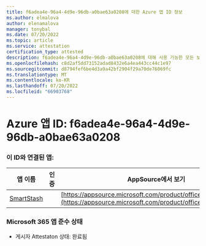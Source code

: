 ```yaml
---
title: f6adea4e-96a4-4d9e-96db-a0bae63a0208에 대한 Azure 앱 ID 정보
ms.author: elmalova
author: elenamalova
manager: tonybal
ms.date: 07/20/2022
ms.topic: article
ms.service: attestation
certification_type: attested
description: f6adea4e-96a4-4d9e-96db-a0bae63a0208에 대해 사용 가능한 모든 보안 및 규정 준수 정보입니다.
ms.openlocfilehash: c8d2af5dd73152adad8432e6a4ea443cc44c1e97
ms.sourcegitcommit: d8794fef6be4d3a9a42bf2904f29a70de76069fc
ms.translationtype: MT
ms.contentlocale: ko-KR
ms.lasthandoff: 07/20/2022
ms.locfileid: "66903768"
---
```

# <a name="azure-app-id-f6adea4e-96a4-4d9e-96db-a0bae63a0208"></a>Azure 앱 ID: f6adea4e-96a4-4d9e-96db-a0bae63a0208


### <a name="apps-associated-with-this-id"></a>이 ID와 연결된 앱:
| **앱 이름** | **인증** | **AppSource에서 보기** |
|--------------|---------------|-----------------------|
| [SmartStash](../forward/WA200004223.md) |  | [https://appsource.microsoft.com/product/office/WA200004223](https://appsource.microsoft.com/product/office/WA200004223) |

### <a name="microsoft-365-app-compliance-status"></a>Microsoft 365 앱 준수 상태
- 게시자 Attestaton 상태: 완료됨
